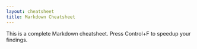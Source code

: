 ```yaml
---
layout: cheatsheet
title: Markdown Cheatsheet
---
```


This is a complete Markdown cheatsheet. Press Control+F to speedup your findings.

